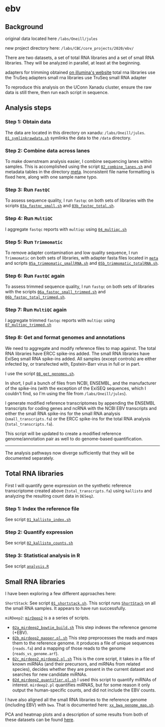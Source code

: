 # ebv

## Background

original data located here
`/labs/Oneill/jules`

new project directory here:
`/labs/CBC/core_projects/2020/ebv/`


There are two datasets, a set of total RNA libraries and a set of small RNA libraries. They will be analyzed in parallel, at least at the beginning. 

adapters for trimming obtained [on illumina's website](https://support.illumina.com/bulletins/2016/12/what-sequences-do-i-use-for-adapter-trimming.html)
total rna libraries use the TruSeq adapters
small rna libraries use TruSeq small RNA adapter

To reproduce this analysis on the UConn Xanadu cluster, ensure the raw data is still there, then run each script in sequence. 

## Analysis steps

### Step 1: Obtain data

The data are located in this directory on xanadu: `/labs/Oneill/jules`. [`01_symlinkrawdata.sh`](/scripts/01_symlinkrawdata.sh) symlinks the data to the `/data` directory. 

### Step 2: Combine data across lanes

To make downstream analysis easier, I combine sequencing lanes within samples. This is accomplished using the script [`02_combine_lanes.sh`](/scripts/02_combine_lanes.sh) and metadata tables in the directory [meta](/meta). Inconsistent file name formatting is fixed here, along with one sample name typo. 

### Step 3: Run `FastQC`

To assess sequence quality, I run `fastqc` on both sets of libraries with the scripts [`03a_fastqc_small.sh`](/scripts/03a_fastqc_small.sh) and [`03b_fastqc_total.sh`](/scripts/03b_fastqc_total.sh). 

### Step 4: Run `MultiQC`

I aggregate `fastqc` reports with `multiqc` using [`04_multiqc.sh`](/scripts/04_multiqc.sh)

### Step 5: Run `Trimmomatic`

To remove adapter contamination and low quality sequence, I run `Trimmomatic` on both sets of libraries, with adapter fasta files located in [`meta`](/meta) and scripts [`05a_trimmomatic_smallRNA.sh`](/scripts/05a_trimmomatic_smallRNA.sh) and [`05b_trimmomatic_totalRNA.sh`](/scripts/05b_trimmomatic_totalRNA.sh). 

### Step 6: Run `FastQC` again

To assess trimmed sequence quality, I run `fastqc` on both sets of libraries with the scripts [`06a_fastqc_small_trimmed.sh`](/scripts/06a_fastqc_small_trimmed.sh) and [`06b_fastqc_total_trimmed.sh`](/scripts/06b_fastqc_total_trimmed.sh). 

### Step 7: Run `MultiQC` again

I aggregate trimmed `fastqc` reports with `multiqc` using [`07_multiqc_trimmed.sh`](/scripts/07_multiqc_trimmed.sh)

### Step 8: Get and format genomes and annotations

We need to aggregate and modify reference files to map against. The total RNA libraries have ERCC spike-ins added. The small RNA libraries have ExiSeq small RNA spike-ins added. All samples (except controls) are either infected by, or transfected with, Epstein-Barr virus in full or in part. 

I use the script [`08_get_genomes.sh`](/scripts/08_get_genomes.sh). 

In short, I pull a bunch of files from NCBI, ENSEMBL, and the manufacturer of the spike-ins (with the exception of the ExiSEQ sequences, which I couldn't find, so I'm using the file from `/labs/Oneill/jules`). 

I generate modified reference transcriptomes by appending the ENSEMBL transcripts for coding genes and ncRNA with the NCBI EBV transcripts and either the small RNA spike-ins for the small RNA analysis (`small_transcripts.fa`) or the ERCC spike-ins for the total RNA analysis (`total_transcripts.fa`). 

This script will be updated to create a modified reference genome/annotation pair as well to do genome-based quantification. 

______________


The analysis pathways now diverge sufficiently that they will be documented separately. 

## Total RNA libraries

First I will quantify gene expression on the synthetic reference transcriptome created above (`total_transcripts.fa`) using `kallisto` and analyzing the resulting count data in `DESeq2`. 

### Step 1: Index the reference file

See script [`01_kallisto_index.sh`](/scripts/total_analysis/01_kallisto_index.sh)

### Step 2: Quantify expression

See script [`02_kallisto_counts.sh`](scripts/total_analysis/02_kallisto_counts.sh)

### Step 3: Statistical analysis in R

See script [`analysis.R`](scripts/total_analysis/analysis.R)

## Small RNA libraries

I have been exploring a few different approaches here:

`ShortStack`: See script [`01_shortstack.sh`](https://github.com/nreid/ebv/blob/main/scripts/small_analysis/01_shortstack.sh). This script runs [`ShortStack`](https://github.com/MikeAxtell/ShortStack) on all the small RNA samples. It appears to have run successfully. 

`miRDeep2`: [`mirDeep2`](https://github.com/rajewsky-lab/mirdeep2) is a a series of scripts. 
 - [`02a_mirdeep2_bowtie_build.sh`](https://github.com/nreid/ebv/blob/main/scripts/small_analysis/02a_mirdeep2_bowtie_build.sh) This step indexes the reference genome (+EBV). 
 - [`02b_mirdeep2_mapper.pl.sh`](https://github.com/nreid/ebv/blob/main/scripts/small_analysis/02b_mirdeep2_mapper.pl.sh) This step preprocesses the reads and maps them to the reference genome. it produces a file of unique sequences (`reads.fa`) and a mapping of those reads to the genome (`reads_vs_genome.arf`). 
 - [`02c_mirdeep2_mirdeep2.pl.sh`](https://github.com/nreid/ebv/blob/main/scripts/small_analysis/02c_mirdeep2_mirdeep2.pl.sh) This is the core script, it takes in a file of known miRNAs (and their precursors, and miRNAs from related species), decides whether they are present in the current dataset and searches for new candidate miRNAs. 
 - [`02d_mirdeep2_quantifier.pl.sh`](https://github.com/nreid/ebv/blob/main/scripts/small_analysis/02d_mirdeep2_quantifier.pl.sh) I used this script to quantify miRNAs of interest. `mirdeep2.pl` quantifies miRNAS, but for some reason it only output the human-specific counts, and did not include the EBV counts. 

I have also aligned all the small RNA libraries to the reference genome (including EBV) with `bwa`. That is documented here: [`xx_bwa_genome_map.sh`](https://github.com/nreid/ebv/blob/main/scripts/small_analysis/xx_bwa_genome_map.sh). 

PCA and heatmap plots and a description of some results from both of these datasets can be found [here](). 

